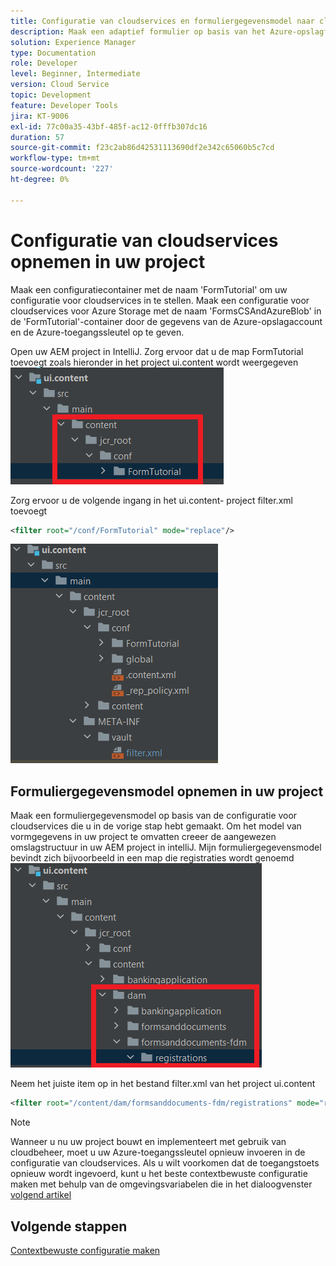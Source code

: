 ```yaml
---
title: Configuratie van cloudservices en formuliergegevensmodel naar cloudinstantie verplaatsen
description: Maak een adaptief formulier op basis van het Azure-opslagformuliergegevensmodel en duw dit naar de cloud-instantie.
solution: Experience Manager
type: Documentation
role: Developer
level: Beginner, Intermediate
version: Cloud Service
topic: Development
feature: Developer Tools
jira: KT-9006
exl-id: 77c00a35-43bf-485f-ac12-0fffb307dc16
duration: 57
source-git-commit: f23c2ab86d42531113690df2e342c65060b5c7cd
workflow-type: tm+mt
source-wordcount: '227'
ht-degree: 0%

---
```


# Configuratie van cloudservices opnemen in uw project

Maak een configuratiecontainer met de naam &#39;FormTutorial&#39; om uw configuratie voor cloudservices in te stellen. Maak een configuratie voor cloudservices voor Azure Storage met de naam &#39;FormsCSAndAzureBlob&#39; in de &#39;FormTutorial&#39;-container door de gegevens van de Azure-opslagaccount en de Azure-toegangssleutel op te geven.

Open uw AEM project in IntelliJ. Zorg ervoor dat u de map FormTutorial toevoegt zoals hieronder in het project ui.content wordt weergegeven
![cloud-services-configuratie](assets/cloud-services-configuration.png)

Zorg ervoor u de volgende ingang in het ui.content- project filter.xml toevoegt

```xml
<filter root="/conf/FormTutorial" mode="replace"/>
```

![filter-xml](assets/ui-content-filter.png)

## Formuliergegevensmodel opnemen in uw project

Maak een formuliergegevensmodel op basis van de configuratie voor cloudservices die u in de vorige stap hebt gemaakt. Om het model van vormgegevens in uw project te omvatten creeer de aangewezen omslagstructuur in uw AEM project in intelliJ. Mijn formuliergegevensmodel bevindt zich bijvoorbeeld in een map die registraties wordt genoemd
![fdm-inhoud](assets/ui-content-fdm.png)

Neem het juiste item op in het bestand filter.xml van het project ui.content

```xml
<filter root="/content/dam/formsanddocuments-fdm/registrations" mode="replace"/>
```


>[!NOTE]
>
>Wanneer u nu uw project bouwt en implementeert met gebruik van cloudbeheer, moet u uw Azure-toegangssleutel opnieuw invoeren in de configuratie van cloudservices. Als u wilt voorkomen dat de toegangstoets opnieuw wordt ingevoerd, kunt u het beste contextbewuste configuratie maken met behulp van de omgevingsvariabelen die in het dialoogvenster [volgend artikel](./context-aware-fdm.md)

## Volgende stappen

[Contextbewuste configuratie maken](./context-aware-fdm.md)

